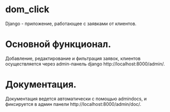 # dom_click

Django - приложение, работающее с заявками от клиентов.
# Основной функционал.
Добавление, редактирование и фильтрация заявок, клиентов осуществляется через admin-панель django http://localhost:8000/admin/.

# Документация.
Документация ведется автоматически с помощью admindocs, и фиксируется в админ панели http://localhost:8000/admin/doc/.

